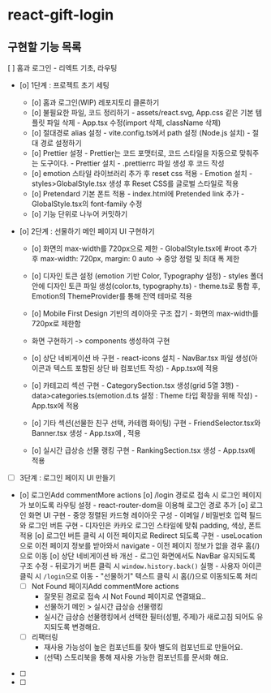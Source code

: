 # react-gift-login

## 구현할 기능 목록
[ ] 홈과 로그인 - 리엑트 기초, 라우팅
- [o] 1단계 : 프로젝트 초기 세팅
  - [o] 홈과 로그인(WIP) 레포지토리 클론하기
  - [o] 불필요한 파일, 코드 정리하기
        - assets/react.svg, App.css 같은 기본 템플릿 파일 삭제
        - App.tsx 수정(import 삭제, className 삭제)
  - [o] 절대경로 alias 설정
        - vite.config.ts에서 path 설정 (Node.js 설치)
        - 절대 경로 설정하기
  - [o] Prettier 설정
        - Prettier는 코드 포맷터로, 코드 스타일을 자동으로 맞춰주는 도구이다.
        - Prettier 설치
        - .prettierrc 파일 생성 후 코드 작성
  - [o] emotion 스타일 라이브러리 추가 후 reset css 적용
        - Emotion 설치
        - styles>GlobalStyle.tsx 생성 후 Reset CSS를 글로벌 스타일로 적용
  - [o] Pretendard 기본 폰트 적용
        - index.html에 Pretended link 추가
        - GlobalStyle.tsx의 font-family 수정
  - [o] 기능 단위로 나누어 커밋하기

- [o] 2단계 : 선물하기 메인 페이지 UI 구현하기
    - [o] 화면의 max-width를 720px으로 제한
            - GlobalStyle.tsx에 #root 추가 후 max-width: 720px, margin: 0 auto → 중앙 정렬 및 최대 폭 제한
    - [o] 디자인 토큰 설정 (emotion 기반 Color, Typography 설정)
            - styles 폴더 안에 디자인 토큰 파일 생성(color.ts, typography.ts)
            - theme.ts로 통합 후, Emotion의 ThemeProvider를 통해 전역 테마로 적용
    - [o] Mobile First Design 기반의 레이아웃 구조 잡기
            - 화면의 max-width를  720px로 제한함
    
    - 화면 구현하기 -> components 생성하여 구현
    - [o] 상단 네비게이션 바 구현
            - react-icons 설치
            - NavBar.tsx 파일 생성(아이콘과 텍스트 포함된 상단 바 컴포넌트 작성)
            - App.tsx에 <NavBar/> 적용
    - [o] 카테고리 섹션 구현
            - CategorySection.tsx 생성(grid 5열 3행)
            - data>categories.ts(emotion.d.ts 설정 : Theme 타입 확장을 위해 작성)
            - App.tsx에 <CategorySection/> 적용
    - [o] 기타 섹션(선물한 친구 선택, 카테캠 화이팅)  구현
            - FriendSelector.tsx와 Banner.tsx 생성
            - App.tsx에 <FriendSelector/>, <Banner/> 적용
    - [o] 실시간 급상승 선물 랭킹 구현
            - RankingSection.tsx 생성
            - App.tsx에 <RankingSection/> 적용

- [ ] 3단계 : 로그인 페이지 UI 만들기
 - [o] 로그인Add commentMore actions
        [o] /login 경로로 접속 시 로그인 페이지가 보이도록 라우팅 설정
        - react-router-dom을 이용해 로그인 경로 추가
        [o] 로그인 화면 UI 구현
        - 중앙 정렬된 카드형 레이아웃 구성
        - 이메일 / 비밀번호 입력 필드와 로그인 버튼 구현
        - 디자인은 카카오 로그인 스타일에 맞춰 padding, 색상, 폰트 적용
        [o] 로그인 버튼 클릭 시 이전 페이지로 Redirect 되도록 구현
        - useLocation으로 이전 페이지 정보를 받아와서 navigate
        - 이전 페이지 정보가 없을 경우 홈(/)으로 이동
        [o] 상단 네비게이션 바 개선
        - 로그인 화면에서도 NavBar 유지되도록 구조 수정
        - 뒤로가기 버튼 클릭 시 `window.history.back()` 실행
        - 사용자 아이콘 클릭 시 `/login`으로 이동
        - "선물하기" 텍스트 클릭 시 홈(/)으로 이동되도록 처리
    - [ ] Not Found 페이지Add commentMore actions
        - 잘못된 경로로 접속 시 Not Found 페이지로 연결돼요..
        - 선물하기 메인 > 실시간 급상승 선물랭킹
        - 실시간 급상승 선물랭킹에서 선택한 필터(성별, 주제)가 새로고침 되어도 유지되도록 변경해요.
    - [ ] 리팩터링
        - 재사용 가능성이 높은 컴포넌트를 찾아 별도의 컴포넌트로 만들어요.
        - (선택) 스토리북을 통해 재사용 가능한 컴포넌트를 문서화 해요.
- [ ] 
- [ ] 